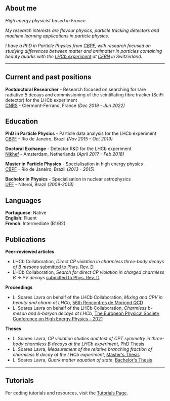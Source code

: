 ## About me

_High energy physicist based in France._ <br>

_My research interests are flavour physics, particle tracking detectors and machine learning applications in particle physics._
  <br>

_I have a PhD in Particle Physics from <a href="https://www.gov.br/cbpf/pt-br">CBPF</a>, with research focused on studying 
differences between matter and antimatter in particles containing beauty quarks with the <a href="https://lhcb-outreach.web.cern.ch/">LHCb experiment</a> at <a href="https://home.cern/">CERN</a> in Switzerland._ <br>

---

## Current and past positions
**Postdoctoral Researcher** - Research focused on searching for rare radiative _B_ decays and commissioning of the scintillating fibre tracker (SciFi detector) for the LHCb experiment <br>
[CNRS](https://www.cnrs.fr/) - Clermont-Ferrand, France _(Dec 2019 - Jun 2022)_ <br>

## Education

**PhD in Particle Physics** - Particle data analysis for the LHCb experiment <br>
[CBPF](https://www.gov.br/cbpf/pt-br) - Rio de Janeiro, Brazil _(Nov 2015 - Oct 2019)_ <br>

**Doctoral Exchange** - Detector R&D for the LHCb experiment <br>
[Nikhef](https://www.nikhef.nl/) - Amsterdam, Netherlands _(April 2017 - Feb 2018)_ <br>

**Master in Particle Physics** - Specialisation in high energy physics <br>
[CBPF](https://www.gov.br/cbpf/pt-br) - Rio de Janeiro, Brazil _(2013 - 2015)_

**Bachelor in Physics** - Specialisation in nuclear astrophysics<br>
[UFF](https://portal.if.uff.br/) - Niteroi, Brazil _(2009-2013)_

## Languages

**Portuguese**: Native <br>
**English**: Fluent <br>
**French**: Intermediate (B1/B2)

## Publications
**Peer-reviewed articles**<br>
  - LHCb Collaboration, _Direct CP violation in charmless three-body decays of B mesons_ [submitted to Phys. Rev. D](https://arxiv.org/abs/2206.07622)
  - LHCb Collaboration, _Search for direct CP violation in charged charmless B &rarr; PV decays_ [submitted to Phys. Rev. D](https://arxiv.org/pdf/2206.02038.pdf)  <br>
 
**Proceedings** <br>
  - L. Soares Lavra on behalf of the LHCb Collaboration, _Mixing and CPV in beauty and charm at LHCb_, [56th Rencontres de Moriond QCD](https://arxiv.org/pdf/2205.11937v2.pdf)
  - L. Soares Lavra on behalf of the LHCb Collaboration, _Charmless b-meson and b-baryon decays at LHCb_, [The European Physical Society Conference on High Energy Physics - 2021](https://pos.sissa.it/398/522)  <br>
 
**Theses** <br>
  - L. Soares Lavra, _CP violation studies and test of CPT symmetry in three-body charmless B decays
at the LHCb experiment_, [PhD Thesis](https://www.cbpf.br)
  - L. Soares Lavra, _Measurement of the relative branching fraction of charmless B decay at the LHCb experiment_, [Master's Thesis](http://cbpfindex.cbpf.br/publication_pdfs/Disserta%C3%A7%C3%A3o%20final%20-%20La%C3%ADs%20Lavra.2016_09_21_16_48_40.pdf)  
  - L. Soares Lavra, _Quark matter equation of state_, [Bachelor's Thesis](https://github.com/laislavra/laislavra.github.io/blob/master/pdf/Monografia-Bachelor_LaisSoaresLavra.pdf)

---

## Tutorials
For coding tutorials and resources, visit the [Tutorials Page](tutorials.md).

